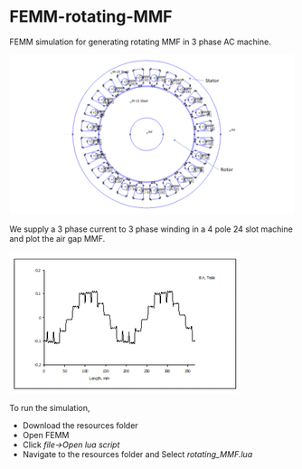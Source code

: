 # FEMM-rotating-MMF
FEMM simulation for generating rotating MMF in 3 phase AC machine.

![simulation setup screenshot](https://github.com/yoga-cycle/FEMM-rotating-MMF/blob/main/resources/femm-screenshot.png)

We supply a 3 phase current to 3 phase winding in a 4 pole 24 slot machine and plot the air gap MMF.

![rotating MMF simulation](https://github.com/yoga-cycle/FEMM-rotating-MMF/blob/main/resources/MMF-rotating.gif)

To run the simulation, 
- Download the resources folder
- Open FEMM
- Click *file->Open lua script*
- Navigate to the resources folder and Select *rotating_MMF.lua*
